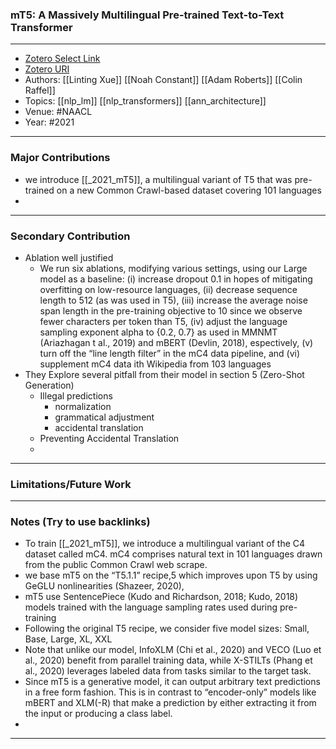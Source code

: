 ### mT5: A Massively Multilingual Pre-trained Text-to-Text Transformer
---
- [Zotero Select Link](zotero://select/groups/2480461/items/H9MRQ4N8)
- [Zotero URI](https://www.zotero.org/groups/2480461/items/H9MRQ4N8)
- Authors: [[Linting Xue]] [[Noah Constant]] [[Adam Roberts]] [[Colin Raffel]]
- Topics: [[nlp_lm]] [[nlp_transformers]] [[ann_architecture]]
- Venue: #NAACL 
- Year: #2021
---
### Major Contributions
- we introduce [[_2021_mT5]], a multilingual variant of T5 that was pre-trained on a new Common Crawl-based dataset covering 101 languages
- 
---
### Secondary Contribution
- Ablation well justified
	- We run six ablations, modifying various settings, using our Large model as a baseline: (i) increase dropout 0.1 in hopes of mitigating overfitting on low-resource languages, (ii) decrease sequence length to 512 (as was used in T5), (iii) increase the average noise span length in the pre-training objective to 10  since we observe fewer characters per token than T5, (iv) adjust the language sampling exponent alpha to {0.2, 0.7} as used in MMNMT (Ariazhagan  t al., 2019) and mBERT (Devlin, 2018), espectively, (v) turn off the “line length filter” in the mC4 data pipeline, and (vi) supplement mC4 data ith Wikipedia from 103 languages
- They Explore several pitfall from their model in section 5 (Zero-Shot Generation)
	- Illegal predictions
		- normalization
		- grammatical adjustment
		- accidental translation
	- Preventing Accidental Translation
	- 
---
### Limitations/Future Work
---
### Notes (Try to use backlinks)
- To train [[_2021_mT5]], we introduce a multilingual variant of the C4 dataset called mC4. mC4 comprises natural text in 101 languages drawn from the public Common Crawl web scrape.
- we base mT5 on the “T5.1.1” recipe,5 which improves upon T5 by using GeGLU nonlinearities (Shazeer, 2020),
- mT5 use SentencePiece (Kudo and Richardson, 2018; Kudo, 2018) models trained with the language sampling rates used during pre-training
- Following the original T5 recipe, we consider five model sizes: Small, Base, Large, XL, XXL
- Note that unlike our model, InfoXLM (Chi et al., 2020) and VECO (Luo et al., 2020) benefit from parallel training data, while X-STILTs (Phang et al., 2020) leverages labeled data from tasks similar to the target task.
- Since mT5 is a generative model, it can output arbitrary text predictions in a free form fashion. This is in contrast to “encoder-only” models like mBERT and XLM(-R) that make a prediction by either extracting it from the input or producing a class label.
- 
---
